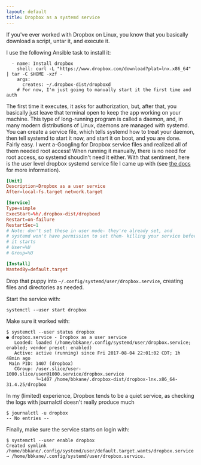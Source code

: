 ```yaml
---
layout: default
title: Dropbox as a systemd service
---
```


If you've ever worked with Dropbox on Linux, you know that you basically
download a script, untar it, and execute it.

I use the following Ansible task to install it:

```
  - name: Install dropbox
    shell: curl -L "https://www.dropbox.com/download?plat=lnx.x86_64" | tar -C $HOME -xzf -
    args:
      creates: ~/.dropbox-dist/dropboxd
    # For now, I'm just going to manually start it the first time and auth
```

The first time it executes, it asks
for authorization, but, after that, you basically just leave that terminal open
to keep the app working on your machine. This type of long-running program is
called a daemon, and, in many modern distributions of Linux, daemons are  managed with systemd.
You can create a service file, which tells systemd how to treat your daemon,
then tell systemd to start it now, and start it on boot, and you are done.
Fairly easy. I went a-Googling for Dropbox service files and realized all of
them needed root access! When running it manually, there is no need for root
access, so systemd shoudln't need it either. With that sentiment, here is the user
level dropbox systemd service file I came up with (see [the docs](https://www.freedesktop.org/software/systemd/man/systemd.unit.html#Specifiers) for more information).

```conf
[Unit]
Description=Dropbox as a user service
After=local-fs.target network.target

[Service]
Type=simple
ExecStart=%h/.dropbox-dist/dropboxd
Restart=on-failure
RestartSec=1
# Note: don't set these in user mode- they're already set, and
# systemd won't have permission to set them- killing your service before
# it starts
# User=%U
# Group=%U

[Install]
WantedBy=default.target
```

Drop that puppy into `~/.config/systemd/user/dropbox.service`, creating files
and directories as needed.

Start the service with:

```
systemctl --user start dropbox
```

Make sure it worked with:

```
$ systemctl --user status dropbox
● dropbox.service - Dropbox as a user service
   Loaded: loaded (/home/bbkane/.config/systemd/user/dropbox.service; enabled; vendor preset: enabled)
   Active: active (running) since Fri 2017-08-04 22:01:02 CDT; 1h 48min ago
 Main PID: 1407 (dropbox)
   CGroup: /user.slice/user-1000.slice/user@1000.service/dropbox.service
           └─1407 /home/bbkane/.dropbox-dist/dropbox-lnx.x86_64-31.4.25/dropbox
```

In my (limited) experience, Dropbox tends to be a quiet service, as checking the
logs with journalctl doesn't really produce much

```
$ journalctl -u dropbox
-- No entries --
```

Finally, make sure the service starts on login with:

```
$ systemctl --user enable dropbox
Created symlink /home/bbkane/.config/systemd/user/default.target.wants/dropbox.service → /home/bbkane/.config/systemd/user/dropbox.service.
```
